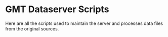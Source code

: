 # GMT Dataserver Scripts

Here are all the scripts used to maintain the server and processes
data files from the original sources.
